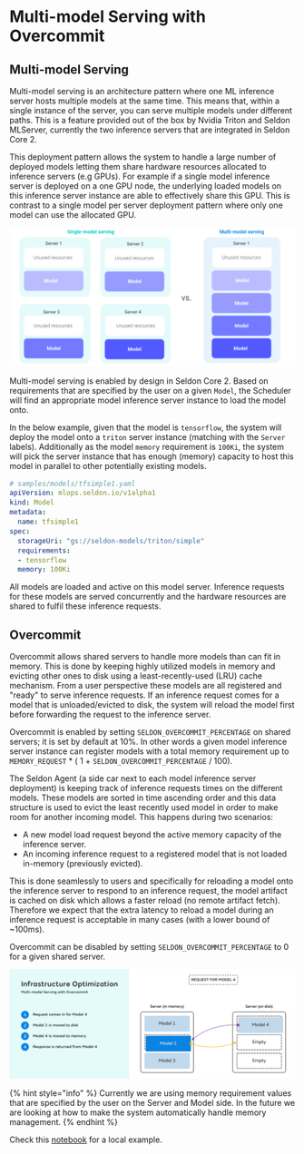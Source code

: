# Multi-model Serving with Overcommit

## Multi-model Serving

Multi-model serving is an architecture pattern where one ML inference server hosts multiple models
at the same time. This means that, within a single instance of the server, you can serve multiple
models under different paths. This is a feature provided out of the box by Nvidia Triton and Seldon
MLServer, currently the two inference servers that are integrated in Seldon Core 2.

This deployment pattern allows the system to handle a large number of deployed models letting them
share hardware resources allocated to inference servers (e.g GPUs). For example if a single model
inference server is deployed on a one GPU node, the underlying loaded models on this inference
server instance are able to effectively share this GPU. This is contrast to a single model per
server deployment pattern where only one model can use the allocated GPU.


![Multi-model vs Single-model serving](../images/mms.png)

Multi-model serving is enabled by design in Seldon Core 2. Based on requirements that are specified
by the user on a given `Model`, the Scheduler will find an appropriate model inference server instance
to load the model onto.

In the below example, given that the model is `tensorflow`, the system will deploy the model onto a
`triton` server instance (matching with the `Server` labels). Additionally as the model `memory`
requirement is `100Ki`, the system will pick the server instance that has enough (memory) capacity to
host this model in parallel to other potentially existing models.


```yaml
# samples/models/tfsimple1.yaml
apiVersion: mlops.seldon.io/v1alpha1
kind: Model
metadata:
  name: tfsimple1
spec:
  storageUri: "gs://seldon-models/triton/simple"
  requirements:
  - tensorflow
  memory: 100Ki
```

All models are loaded and active on this model server. Inference requests for these models are served
concurrently and the hardware resources are shared to fulfil these inference requests.

## Overcommit

Overcommit allows shared servers to handle more models than can fit in memory. This is done by keeping
highly utilized models in memory and evicting other ones to disk using a least-recently-used (LRU)
cache mechanism. From a user perspective these models are all registered and "ready" to serve
inference requests. If an inference request comes for a model that is unloaded/evicted to disk, the
system will reload the model first before forwarding the request to the inference server.

Overcommit is enabled by setting `SELDON_OVERCOMMIT_PERCENTAGE` on shared servers; it is set by
default at 10%. In other words a given model inference server instance can register models with a
total memory requirement up to `MEMORY_REQUEST` * ( 1 + `SELDON_OVERCOMMIT_PERCENTAGE` / 100).

The Seldon Agent (a side car next to each model inference server deployment) is keeping track of
inference requests times on the different models. These models are sorted in time ascending order and
this data structure is used to evict the least recently used model in order to make room for another
incoming model. This happens during two scenarios:
- A new model load request beyond the active memory capacity of the inference server.
- An incoming inference request to a registered model that is not loaded in-memory (previously evicted).

This is done seamlessly to users and specifically for reloading a model onto the inference server
to respond to an inference request, the model artifact is cached on disk which allows a faster reload
(no remote artifact fetch). Therefore we expect that the extra latency to reload a model during an
inference request is acceptable in many cases (with a lower bound of ~100ms).

Overcommit can be disabled by setting `SELDON_OVERCOMMIT_PERCENTAGE` to 0 for a given shared server.

![Overcommit](../images/overcommit.png)

{% hint style="info" %}
Currently we are using memory requirement values that are specified by the user on the
Server and Model side. In the future we are looking at how to make the system automatically handle
memory management.
{% endhint %}

Check this [notebook](../examples/local-overcommit-examples.md) for a local example.
